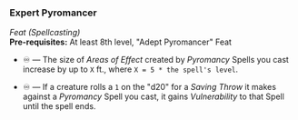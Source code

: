 ### Expert Pyromancer
*Feat (Spellcasting)*  
**Pre-requisites:** At least 8th level, "Adept Pyromancer" Feat

* ♾️ — The size of *Areas of Effect* created by *Pyromancy* Spells you cast increase by up to `X` ft., where `X = 5 * the spell's level`.

* ♾️ — If a creature rolls a `1` on the "d20" for a *Saving Throw* it makes against a *Pyromancy* Spell you cast, it gains *Vulnerability* to that Spell until the spell ends.
